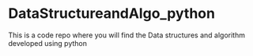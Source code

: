 # DataStructureandAlgo_python
This is a code repo where you will find the Data structures and algorithm developed using python
